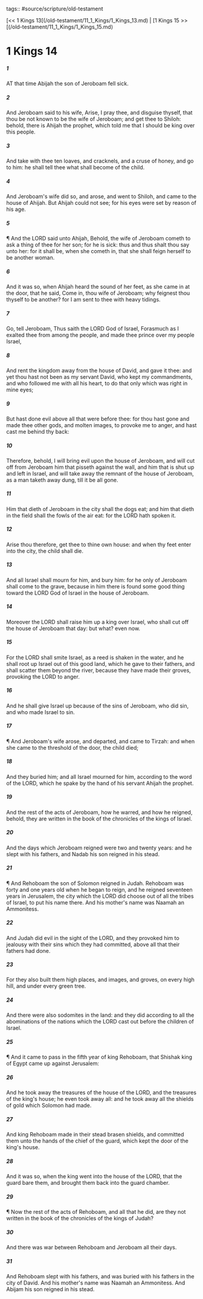 tags:: #source/scripture/old-testament

[<< 1 Kings 13[(/old-testament/11_1_Kings/1_Kings_13.md) | [1 Kings 15 >>[(/old-testament/11_1_Kings/1_Kings_15.md)

# 1 Kings 14

##### 1

AT that time Abijah the son of Jeroboam fell sick.

##### 2

And Jeroboam said to his wife, Arise, I pray thee, and disguise thyself, that thou be not known to be the wife of Jeroboam; and get thee to Shiloh: behold, there is Ahijah the prophet, which told me that I should be king over this people.

##### 3

And take with thee ten loaves, and cracknels, and a cruse of honey, and go to him: he shall tell thee what shall become of the child.

##### 4

And Jeroboam's wife did so, and arose, and went to Shiloh, and came to the house of Ahijah. But Ahijah could not see; for his eyes were set by reason of his age.

##### 5

¶ And the LORD said unto Ahijah, Behold, the wife of Jeroboam cometh to ask a thing of thee for her son; for he is sick: thus and thus shalt thou say unto her: for it shall be, when she cometh in, that she shall feign herself to be another woman.

##### 6

And it was so, when Ahijah heard the sound of her feet, as she came in at the door, that he said, Come in, thou wife of Jeroboam; why feignest thou thyself to be another? for I am sent to thee with heavy tidings.

##### 7

Go, tell Jeroboam, Thus saith the LORD God of Israel, Forasmuch as I exalted thee from among the people, and made thee prince over my people Israel,

##### 8

And rent the kingdom away from the house of David, and gave it thee: and yet thou hast not been as my servant David, who kept my commandments, and who followed me with all his heart, to do that only which was right in mine eyes;

##### 9

But hast done evil above all that were before thee: for thou hast gone and made thee other gods, and molten images, to provoke me to anger, and hast cast me behind thy back:

##### 10

Therefore, behold, I will bring evil upon the house of Jeroboam, and will cut off from Jeroboam him that pisseth against the wall, and him that is shut up and left in Israel, and will take away the remnant of the house of Jeroboam, as a man taketh away dung, till it be all gone.

##### 11

Him that dieth of Jeroboam in the city shall the dogs eat; and him that dieth in the field shall the fowls of the air eat: for the LORD hath spoken it.

##### 12

Arise thou therefore, get thee to thine own house: and when thy feet enter into the city, the child shall die.

##### 13

And all Israel shall mourn for him, and bury him: for he only of Jeroboam shall come to the grave, because in him there is found some good thing toward the LORD God of Israel in the house of Jeroboam.

##### 14

Moreover the LORD shall raise him up a king over Israel, who shall cut off the house of Jeroboam that day: but what? even now.

##### 15

For the LORD shall smite Israel, as a reed is shaken in the water, and he shall root up Israel out of this good land, which he gave to their fathers, and shall scatter them beyond the river, because they have made their groves, provoking the LORD to anger.

##### 16

And he shall give Israel up because of the sins of Jeroboam, who did sin, and who made Israel to sin.

##### 17

¶ And Jeroboam's wife arose, and departed, and came to Tirzah: and when she came to the threshold of the door, the child died;

##### 18

And they buried him; and all Israel mourned for him, according to the word of the LORD, which he spake by the hand of his servant Ahijah the prophet.

##### 19

And the rest of the acts of Jeroboam, how he warred, and how he reigned, behold, they are written in the book of the chronicles of the kings of Israel.

##### 20

And the days which Jeroboam reigned were two and twenty years: and he slept with his fathers, and Nadab his son reigned in his stead.

##### 21

¶ And Rehoboam the son of Solomon reigned in Judah. Rehoboam was forty and one years old when he began to reign, and he reigned seventeen years in Jerusalem, the city which the LORD did choose out of all the tribes of Israel, to put his name there. And his mother's name was Naamah an Ammonitess.

##### 22

And Judah did evil in the sight of the LORD, and they provoked him to jealousy with their sins which they had committed, above all that their fathers had done.

##### 23

For they also built them high places, and images, and groves, on every high hill, and under every green tree.

##### 24

And there were also sodomites in the land: and they did according to all the abominations of the nations which the LORD cast out before the children of Israel.

##### 25

¶ And it came to pass in the fifth year of king Rehoboam, that Shishak king of Egypt came up against Jerusalem:

##### 26

And he took away the treasures of the house of the LORD, and the treasures of the king's house; he even took away all: and he took away all the shields of gold which Solomon had made.

##### 27

And king Rehoboam made in their stead brasen shields, and committed them unto the hands of the chief of the guard, which kept the door of the king's house.

##### 28

And it was so, when the king went into the house of the LORD, that the guard bare them, and brought them back into the guard chamber.

##### 29

¶ Now the rest of the acts of Rehoboam, and all that he did, are they not written in the book of the chronicles of the kings of Judah?

##### 30

And there was war between Rehoboam and Jeroboam all their days.

##### 31

And Rehoboam slept with his fathers, and was buried with his fathers in the city of David. And his mother's name was Naamah an Ammonitess. And Abijam his son reigned in his stead.
